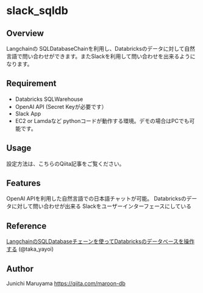 # slack_sqldb

## Overview
Langchainの SQLDatabaseChainを利用し、Databricksのデータに対して自然言語で問い合わせができます。またSlackを利用して問い合わせを出来るようになります。

## Requirement
- Databricks SQLWarehouse　　
- OpenAI API (Secret Keyが必要です）
- Slack App
- EC2 or Lamdaなど pythonコードが動作する環境。デモの場合はPCでも可能です。

## Usage
設定方法は、こちらのQiita記事をご覧ください。

## Features
OpenAI APIを利用した自然言語での日本語チャットが可能。
Databricksのデータに対して問い合わせが出来る
Slackをユーザーインターフェースにしている

## Reference
[LangchainのSQLDatabaseチェーンを使ってDatabricksのデータベースを操作する](https://qiita.com/taka_yayoi/items/164d195efb5e2625b832) (@taka_yayoi)

## Author
Junichi Maruyama
https://qiita.com/maroon-db

